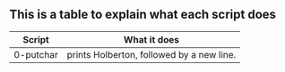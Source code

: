 ## This is a table to explain what each script does

Script | What it does
------ | ------------
0-putchar | prints Holberton, followed by a new line.
